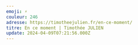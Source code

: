 ```yaml
---
emoji: ⚡️
couleur: 246
adresse: https://timotheejulien.fr/en-ce-moment/
titre: En ce moment | Timothée JULIEN
update: 2024-04-09T07:21:56.000Z
---
```

